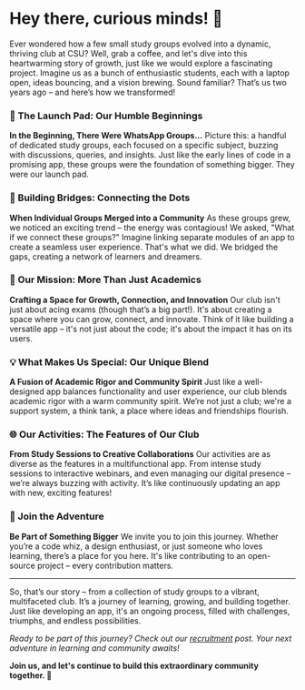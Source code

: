 # Hey there, curious minds! 🌟

Ever wondered how a few small study groups evolved into a dynamic, thriving club at CSU? Well, grab a coffee, and let's dive into this heartwarming story of growth, just like we would explore a fascinating project. Imagine us as a bunch of enthusiastic students, each with a laptop open, ideas bouncing, and a vision brewing. Sound familiar? That’s us two years ago – and here’s how we transformed!

### 🚀 The Launch Pad: Our Humble Beginnings
**In the Beginning, There Were WhatsApp Groups...**
Picture this: a handful of dedicated study groups, each focused on a specific subject, buzzing with discussions, queries, and insights. Just like the early lines of code in a promising app, these groups were the foundation of something bigger. They were our launch pad.

### 🌉 Building Bridges: Connecting the Dots
**When Individual Groups Merged into a Community**
As these groups grew, we noticed an exciting trend – the energy was contagious! We asked, "What if we connect these groups?" Imagine linking separate modules of an app to create a seamless user experience. That's what we did. We bridged the gaps, creating a network of learners and dreamers.

### 🎯 Our Mission: More Than Just Academics
**Crafting a Space for Growth, Connection, and Innovation**
Our club isn't just about acing exams (though that’s a big part!). It's about creating a space where you can grow, connect, and innovate. Think of it like building a versatile app – it's not just about the code; it's about the impact it has on its users.

### 💡 What Makes Us Special: Our Unique Blend
**A Fusion of Academic Rigor and Community Spirit**
Just like a well-designed app balances functionality and user experience, our club blends academic rigor with a warm community spirit. We’re not just a club; we're a support system, a think tank, a place where ideas and friendships flourish.

### 🌐 Our Activities: The Features of Our Club
**From Study Sessions to Creative Collaborations**
Our activities are as diverse as the features in a multifunctional app. From intense study sessions to interactive webinars, and even managing our digital presence – we’re always buzzing with activity. It’s like continuously updating an app with new, exciting features!

### 🤝 Join the Adventure
**Be Part of Something Bigger**
We invite you to join this journey. Whether you’re a code whiz, a design enthusiast, or just someone who loves learning, there’s a place for you here. It's like contributing to an open-source project – every contribution matters.

---

So, that’s our story – from a collection of study groups to a vibrant, multifaceted club. It’s a journey of learning, growing, and building together. Just like developing an app, it's an ongoing process, filled with challenges, triumphs, and endless possibilities.

*Ready to be part of this journey? Check out our [recruitment](/posts/recruitment) post. Your next adventure in learning and community awaits!*

**Join us, and let's continue to build this extraordinary community together. 🚀**
